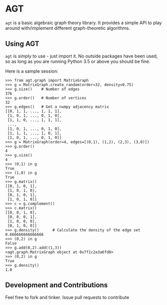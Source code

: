 AGT
===

`agt` is a basic algebraic graph theory library. It provides a simple API to
play around with/implement different graph-theoretic algorithms.

## Using AGT

`agt` is simply to use - just import it. No outside packages have been used, so
as long as you are running Python 3.5 or above you should be fine.

Here is a sample session:

    >>> from agt.graph import MatrixGraph
    >>> g = MatrixGraph.create_random(order=32, density=0.75)
    >>> g.size()    # Number of edges
    376
    >>> g.order()   # Number of vertices
    32
    >>> g.edges()   # Get a numpy adjacency matrix
	[[0, 1, 1, ..., 1, 1, 1],
	 [1, 0, 1, ..., 0, 1, 0],
	 [1, 1, 0, ..., 1, 1, 1],
	 ..., 
	 [1, 0, 1, ..., 0, 1, 0],
	 [1, 1, 1, ..., 1, 0, 1],
	 [1, 0, 1, ..., 0, 1, 0]]
    >>> g = MatrixGraph(order=4, edges=[(0,1), (1,2), (2,3), (3,0)])
    >>> g.order()
    4
    >>> g.size()
    4
    >>> (0,1) in g
    True
    >>> (1,0) in g
    True
    >>> g.matrix()
    [[0, 1, 0, 1],
     [1, 0, 1, 0],
     [0, 1, 0, 1],
     [1, 0, 1, 0]]
    >>> c = g.complement()
    >>> c.matrix()
    [[0, 0, 1, 0],
     [0, 0, 0, 1],
     [1, 0, 0, 0],
     [0, 1, 0, 0]]
    >>> g.density()      # Calculate the density of the edge set
    0.666666666666666
    >>> (0,2) in g
    False
    >>> g.add(0,2).add((1,3))
    <agt.graph.MatrixGraph object at 0x7f1c2a3a6fd8>
    >>> (0,2) in g
    True
    >>> g.density()
    1.0

## Development and Contributions

Feel free to fork and tinker. Issue pull requests to contribute
